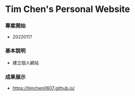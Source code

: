 # Tim Chen's Personal Website

### 專案開始

- 20220117

### 基本說明

- 建立個人網站

### 成果展示

- https://timchen0607.github.io/
